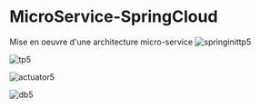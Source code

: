 # MicroService-SpringCloud
Mise en oeuvre d'une architecture micro-service
![springinittp5](https://github.com/YassineOurara/MicroService-SpringCloud/assets/101317995/309d7155-4d8d-46b4-b649-75830c7271df)


![tp5](https://github.com/YassineOurara/MicroService-SpringCloud/assets/101317995/bb615c4e-6a84-4fce-9b32-6c710582ae71)


![actuator5](https://github.com/YassineOurara/MicroService-SpringCloud/assets/101317995/9036f669-2bea-42d1-b796-5a9746465ec7)

![db5](https://github.com/YassineOurara/MicroService-SpringCloud/assets/101317995/619ecd2c-1a57-4418-8e24-447f3c263cb8)

